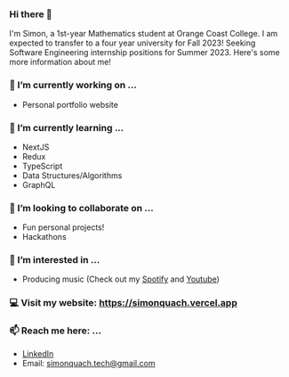 ### Hi there 👋

I'm Simon, a 1st-year Mathematics student at Orange Coast College. I am expected to transfer to a four year university for Fall 2023! Seeking Software Engineering internship positions for Summer 2023. Here's some more information about me!

### 🔭 I’m currently working on ...
- Personal portfolio website

### 🌱 I’m currently learning ...
- NextJS
- Redux
- TypeScript
- Data Structures/Algorithms
- GraphQL

### 👯 I’m looking to collaborate on ...
- Fun personal projects!
- Hackathons

### 🌟 I’m interested in ...
- Producing music (Check out my [Spotify](https://open.spotify.com/artist/3SMVcm2yTCliC2bm6hSdFr?si=9sxQUBFlQq2jJxI95Z9Oag) and [Youtube](https://youtube.com/c/tropistact))

### 💻 Visit my website: https://simonquach.vercel.app

### 📫 Reach me here: ...
- [LinkedIn](https://www.linkedin.com/in/simon-quach/)
- Email: simonquach.tech@gmail.com
